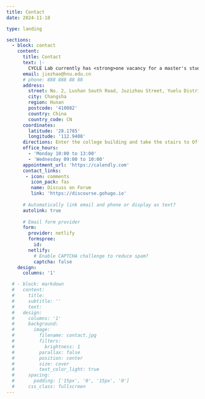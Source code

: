 ```yaml
---
title: Contact
date: 2024-11-18

type: landing

sections:
  - block: contact
    content:
      title: Contact
      text: |-
        CYCLE Lab currently has <strong>one vacancy for a master's student in 2025</strong>. Students with a solid foundation in programming are welcome to contact Jie Zhao or members of the team. Undergraduate students who like to do scientific research are also welcome to join CYCLE Lab for internships. At the same time, CYCLE Lab also recruits postdoctoral fellows with preferential treatment. Please feel free to inquire. We expect you to have to the following conditions: 1) Healthy physical and mental condition; 2) Full enthusiasm for scientific research; 3) Solid programming foundation; 4) Good communication skills; 5) And interest in the research direction of our team.
      email: jiezhao@hnu.edu.cn
      # phone: 888 888 88 88
      address:
        street: No. 2, Lushan South Road, Juzizhou Street, Yuelu District
        city: Changsha
        region: Hunan
        postcode: '410082'
        country: China
        country_code: CN
      coordinates:
        latitude: '28.1785'
        longitude: '112.9408'
      directions: Enter the college building and take the stairs to Office 243 on Floor 2
      office_hours:
        - 'Monday 10:00 to 13:00'
        - 'Wednesday 09:00 to 10:00'
      appointment_url: 'https://calendly.com'
      contact_links:
       - icon: comments
         icon_pack: fas
         name: Discuss on Forum
         link: 'https://discourse.gohugo.io'
    
      # Automatically link email and phone or display as text?
      autolink: true
    
      # Email form provider
      form:
        provider: netlify
        formspree:
          id:
        netlify:
          # Enable CAPTCHA challenge to reduce spam?
          captcha: false
    design:
      columns: '1'

  # - block: markdown
  #   content:
  #     title:
  #     subtitle: ''
  #     text:
  #   design:
  #     columns: '1'
  #     background:
  #       image: 
  #         filename: contact.jpg
  #         filters:
  #           brightness: 1
  #         parallax: false
  #         position: center
  #         size: cover
  #         text_color_light: true
  #     spacing:
  #       padding: ['15px', '0', '15px', '0']
  #     css_class: fullscreen
---
```

